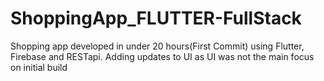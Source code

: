 # ShoppingApp_FLUTTER-FullStack

Shopping app developed in under 20 hours(First Commit) using Flutter, Firebase and RESTapi. Adding updates to UI as UI was not the main focus on initial build